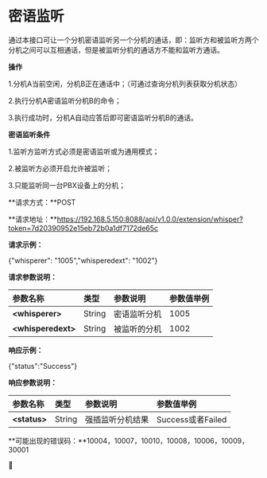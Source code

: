 

# 密语监听

通过本接口可让一个分机密语监听另一个分机的通话，即：监听方和被监听方两个分机之间可以互相通话，但是被监听分机的通话方不能和监听方通话。

**操作**

1.分机A当前空闲，分机B正在通话中；（可通过查询分机列表获取分机状态）

2.执行分机A密语监听分机B的命令；

3.执行成功时，分机A自动应答后即可密语监听分机B的通话。

**密语监听条件**

1.监听方监听方式必须是密语监听或为通用模式；

2.被监听方必须开启允许被监听；

3.只能监听同一台PBX设备上的分机；

**请求方式：**POST

**请求地址：**https://192.168.5.150:8088/api/v1.0.0/extension/whisper?token=7d20390952e15eb72b0a1df7172de65c

**请求示例：**

{"whisperer": "1005","whisperedext": "1002"}

**请求参数说明：**

| 参数名称 | 类型 | 参数说明 | 参数值举例 |
| :--- | :--- | :--- | :--- |
| **&lt;whisperer&gt;** | String | 密语监听分机 | 1005 |
| **&lt;whisperedext&gt;** | String | 被监听的分机 | 1002 |

**响应示例：**

{"status":"Success"}

**响应参数说明：**

| 参数名称 | 类型 | 参数说明 | 参数值举例 |
| :--- | :--- | :--- | :--- |
| **&lt;status&gt;** | String | 强插监听分机结果 | Success或者Failed |

**可能出现的错误码：**10004，10007，10010，10008，10006，10009，30001

 

